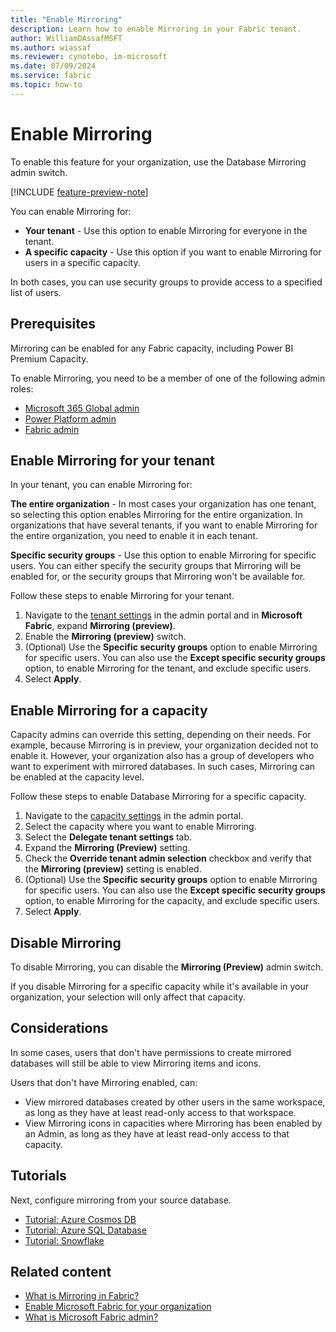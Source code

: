 ```yaml
---
title: "Enable Mirroring"
description: Learn how to enable Mirroring in your Fabric tenant.
author: WilliamDAssafMSFT
ms.author: wiassaf
ms.reviewer: cynotebo, im-microsoft
ms.date: 07/09/2024
ms.service: fabric
ms.topic: how-to
---
```

# Enable Mirroring

To enable this feature for your organization, use the Database Mirroring admin switch.

[!INCLUDE [feature-preview-note](../../includes/feature-preview-note.md)]

You can enable Mirroring for:

- **Your tenant** - Use this option to enable Mirroring for everyone in the tenant.
- **A specific capacity** - Use this option if you want to enable Mirroring for users in a specific capacity.

In both cases, you can use security groups to provide access to a specified list of users.

## Prerequisites

Mirroring can be enabled for any Fabric capacity, including Power BI Premium Capacity. 

To enable Mirroring, you need to be a member of one of the following admin roles:

- [Microsoft 365 Global admin](../../admin/microsoft-fabric-admin.md#microsoft-365-admin-roles)
- [Power Platform admin](../../admin/microsoft-fabric-admin.md#power-platform-and-fabric-admin-roles)
- [Fabric admin](../../admin/microsoft-fabric-admin.md#power-platform-and-fabric-admin-roles)

## Enable Mirroring for your tenant

In your tenant, you can enable Mirroring for:

 **The entire organization** - In most cases your organization has one tenant, so selecting this option enables Mirroring for the entire organization. In organizations that have several tenants, if you want to enable Mirroring for the entire organization, you need to enable it in each tenant.

 **Specific security groups** - Use this option to enable Mirroring for specific users. You can either specify the security groups that Mirroring will be enabled for, or the security groups that Mirroring won't be available for.

Follow these steps to enable Mirroring for your tenant.

1. Navigate to the [tenant settings](../../admin/tenant-settings-index.md) in the admin portal and in **Microsoft Fabric**, expand **Mirroring (preview)**.
1. Enable the **Mirroring (preview)** switch.
1. (Optional) Use the **Specific security groups** option to enable Mirroring for specific users. You can also use the **Except specific security groups** option, to enable Mirroring for the tenant, and exclude specific users.
1. Select **Apply**.

## Enable Mirroring for a capacity

Capacity admins can override this setting, depending on their needs. For example, because Mirroring is in preview, your organization decided not to enable it. However, your organization also has a group of developers who want to experiment with mirrored databases. In such cases, Mirroring can be enabled at the capacity level.

Follow these steps to enable Database Mirroring for a specific capacity.

1. Navigate to the [capacity settings](../../admin/service-admin-portal-capacity-settings.md) in the admin portal.
1. Select the capacity where you want to enable Mirroring.
1. Select the **Delegate tenant settings** tab.
1. Expand the **Mirroring (Preview)** setting.
1. Check the **Override tenant admin selection** checkbox and verify that the **Mirroring (preview)** setting is enabled.
1. (Optional) Use the **Specific security groups** option to enable Mirroring for specific users. You can also use the **Except specific security groups** option, to enable Mirroring for the capacity, and exclude specific users.
1. Select **Apply**.

## Disable Mirroring

To disable Mirroring, you can disable the **Mirroring (Preview)** admin switch.

If you disable Mirroring for a specific capacity while it's available in your organization, your selection will only affect that capacity.

## Considerations

In some cases, users that don't have permissions to create mirrored databases will still be able to view Mirroring items and icons.

Users that don't have Mirroring enabled, can:

- View mirrored databases created by other users in the same workspace, as long as they have at least read-only access to that workspace.
- View Mirroring icons in capacities where Mirroring has been enabled by an Admin, as long as they have at least read-only access to that capacity.

## Tutorials

Next, configure mirroring from your source database.

- [Tutorial: Azure Cosmos DB](azure-cosmos-db-tutorial.md)
- [Tutorial: Azure SQL Database](azure-sql-database-tutorial.md)
- [Tutorial: Snowflake](snowflake-tutorial.md)

## Related content

- [What is Mirroring in Fabric?](overview.md)
- [Enable Microsoft Fabric for your organization](../../admin/fabric-switch.md)
- [What is Microsoft Fabric admin?](../../admin/microsoft-fabric-admin.md)
